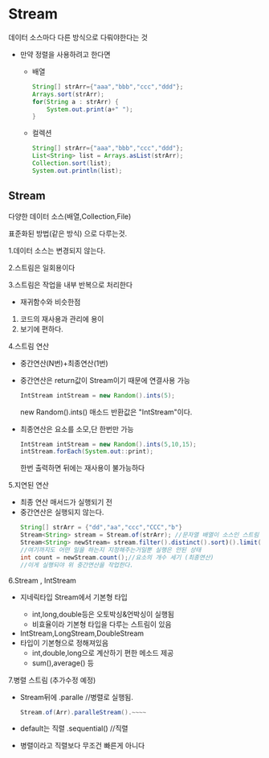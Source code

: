 # Stream

데이터 소스마다 다른 방식으로 다뤄야한다는 것


+ 만약 정렬을 사용하려고 한다면

    + 배열
        ```java
        String[] strArr={"aaa","bbb","ccc","ddd"};
		Arrays.sort(strArr);
		for(String a : strArr) {
			System.out.print(a+" ");
		}
        ```

    + 컬렉션 
        ```java
        String[] strArr={"aaa","bbb","ccc","ddd"};
		List<String> list = Arrays.asList(strArr);
        Collection.sort(list);
		System.out.println(list);
        ```


## Stream

다양한 데이터 소스(배열,Collection,File)

표준화된 방법(같은 방식) 으로 다루는것.


1.데이터 소스는 변경되지 않는다.

2.스트림은 일회용이다

3.스트림은 작업을 내부 반복으로 처리한다

+ 재귀함수와 비슷한점
1. 코드의 재사용과 관리에 용이
2. 보기에 편하다.

4.스트림 연산

+ 중간연산(N번)+최종연산(1번)
+ 중간연산은 return값이 Stream이기 때문에 연결사용 가능

    ```java
    IntStream intStream = new Random().ints(5);
    ```
     new Random().ints() 매소드 반환값은 "IntStream"이다.
+ 최종연산은 요소를 소모,단 한번만 가능

    ```java
    IntStream intStream = new Random().ints(5,10,15);
    intStream.forEach(System.out::print);
    ```
    한번 출력하면 뒤에는 재사용이 불가능하다

5.지연된 연산

+ 최종 연산 매서드가 실행되기 전
+ 중간연산은 실행되지 않는다.
    ```java
    String[] strArr = {"dd","aa","ccc","CCC","b"}
    Stream<String> stream = Stream.of(strArr); //문자열 배열이 소스인 스트림
    Stream<String> newStream= stream.filter().distinct().sort)().limit(5);
    //여기까지도 어떤 일을 하는지 지정해주는거일뿐 실행은 안된 상태
    int count = newStream.count();//요소의 개수 세기 (최종연산)
    //이게 실행되야 위 중간연산을 작업한다.
    ```

6.Stream<T> , IntStream

+ 지네릭타입 Stream<T>에서 기본형 타입
    + int,long,double등은 오토박싱&언박싱이 실행됨
    + 비효율이라 기본형 타입을 다루는 스트림이 있음
+ IntStream,LongStream,DoubleStream
+ 타입이 기본형으로 정해져있음
    + int,double,long으로 계산하기 편한 메소드 제공
    + sum(),average() 등
    

7.병렬 스트림
(추가수정 예정)
+ Stream뒤에 .paralle //병렬로 실행됨.
    ```java
    Stream.of(Arr).paralleStream().~~~~
    ```
+ default는 직렬 .sequential() //직렬

+ 병렬이라고 직렬보다 무조건 빠른게 아니다








